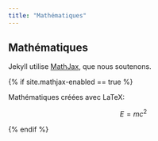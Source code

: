 ```yaml
---
title: "Mathématiques"
---
```


## Mathématiques

Jekyll utilise [MathJax](http://docs.mathjax.org/en/latest/), que nous soutenons.

{% if site.mathjax-enabled == true %}

Mathématiques créées avec LaTeX:

$$E = mc^2$$

{% endif %}
